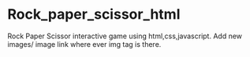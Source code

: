 # Rock_paper_scissor_html

Rock Paper Scissor interactive game using html,css,javascript.
Add new images/ image link where ever img tag is there.
